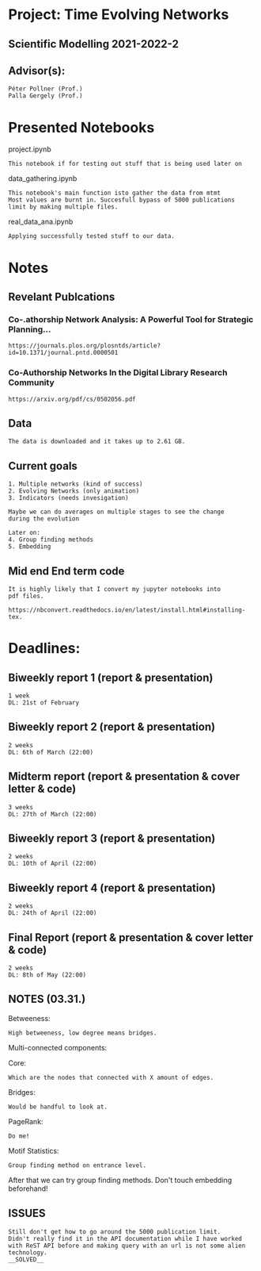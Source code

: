 # Project: Time Evolving Networks
## Scientific Modelling 2021-2022-2

## Advisor(s):

    Péter Pollner (Prof.)
    Palla Gergely (Prof.)


# Presented Notebooks

project.ipynb

    This notebook if for testing out stuff that is being used later on

data_gathering.ipynb

    This notebook's main function isto gather the data from mtmt
    Most values are burnt in. Succesfull bypass of 5000 publications
    limit by making multiple files.

real_data_ana.ipynb

    Applying successfully tested stuff to our data.

# Notes

## Revelant Publcations

### Co-.athorship Network Analysis: A Powerful Tool for Strategic Planning...

    https://journals.plos.org/plosntds/article?id=10.1371/journal.pntd.0000501

### Co-Authorship Networks In the Digital Library Research Community

    https://arxiv.org/pdf/cs/0502056.pdf

## Data

    The data is downloaded and it takes up to 2.61 GB.

## Current goals

    1. Multiple networks (kind of success)
    2. Evolving Networks (only animation)
    3. Indicators (needs invesigation)

    Maybe we can do averages on multiple stages to see the change 
    during the evolution

    Later on:
    4. Group finding methods
    5. Embedding

## Mid end End term code

    It is highly likely that I convert my jupyter notebooks into
    pdf files.

    https://nbconvert.readthedocs.io/en/latest/install.html#installing-tex.

# Deadlines:

## Biweekly report 1 (report & presentation)

    1 week
    DL: 21st of February

## Biweekly report 2 (report & presentation)

    2 weeks
    DL: 6th of March (22:00)

## Midterm report (report & presentation & cover letter & code)

    3 weeks
    DL: 27th of March (22:00)

## Biweekly report 3 (report & presentation)

    2 weeks
    DL: 10th of April (22:00)

## Biweekly report 4 (report & presentation)

    2 weeks
    DL: 24th of April (22:00)

## Final Report (report & presentation & cover letter & code)

    2 weeks
    DL: 8th of May (22:00)

## NOTES (03.31.)

Betweeness:

    High betweeness, low degree means bridges.

Multi-connected components:

Core:

    Which are the nodes that connected with X amount of edges.

Bridges:

    Would be handful to look at.

PageRank:

    Do me!

Motif Statistics:

    Group finding method on entrance level.

After that we can try group finding methods. Don't touch embedding beforehand!


## ISSUES

    Still don't get how to go around the 5000 publication limit.
    Didn't really find it in the API documentation while I have worked
    with ReST API before and making query with an url is not some alien 
    technology.
    __SOLVED__